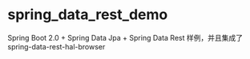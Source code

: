 # spring_data_rest_demo
Spring Boot 2.0 + Spring Data Jpa + Spring Data Rest 样例，并且集成了spring-data-rest-hal-browser
